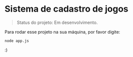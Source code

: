 <h1>Sistema de cadastro de jogos</h1>

> Status do projeto: Em desenvolvimento.

Para rodar esse projeto na sua máquina, por favor digite:

```
node app.js
```
:)